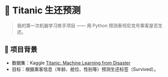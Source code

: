 # 🚢 Titanic 生还预测  
> 我的第一次机器学习练手项目 —— 用 Python 预测泰坦尼克号乘客是否生还。

## 📌 项目背景
- 数据集：Kaggle [Titanic: Machine Learning from Disaster](https://www.kaggle.com/c/titanic)  
- 目标：根据乘客信息（年龄、舱位、性别等）预测生还标签（Survived）。  